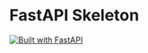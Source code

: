 # FastAPI Skeleton

[![Built with FastAPI](https://img.shields.io/badge/Built_with-FastAPI-teal)](https://fastapi.tiangolo.com)
